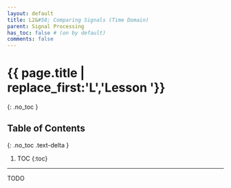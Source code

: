 ```yaml
---
layout: default
title: L2&#58; Comparing Signals (Time Domain)
parent: Signal Processing
has_toc: false # (on by default)
comments: false
---
```


# {{ page.title | replace_first:'L','Lesson '}}
{: .no_toc }

## Table of Contents
{: .no_toc .text-delta }

1. TOC
{:toc}
---

TODO